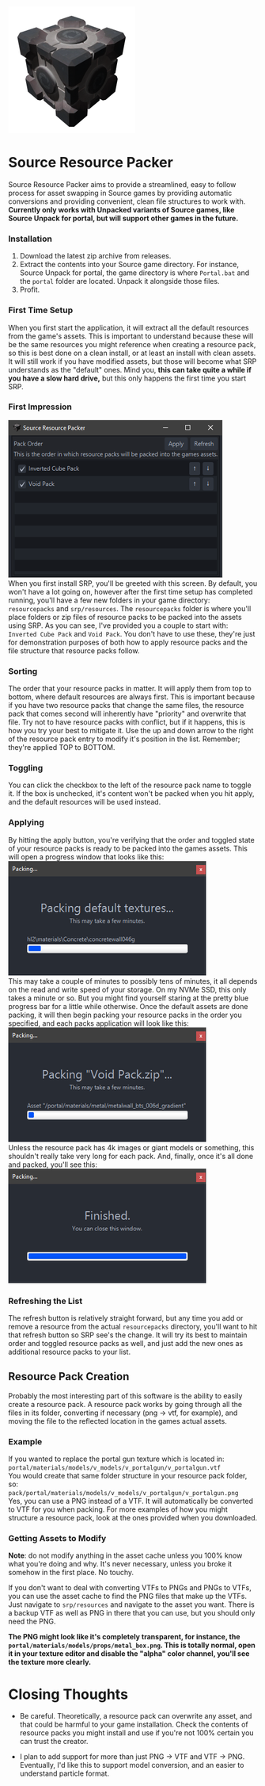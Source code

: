 ![Pretend there's an image here.](assets/icon.png) 
# Source Resource Packer
Source Resource Packer aims to provide a streamlined, easy to follow process for asset swapping in Source games by providing automatic conversions and providing convenient, clean file structures to work with. **Currently only works with Unpacked variants of Source games, like Source Unpack for portal, but will support other games in the future.**

### Installation
1. Download the latest zip archive from releases.
2. Extract the contents into your Source game directory. For instance, Source Unpack for portal, the game directory is where `Portal.bat` and the `portal` folder are located. Unpack it alongside those files.
3. Profit.

### First Time Setup
When you first start the application, it will extract all the default resources from the game's assets. This is important to understand because these will be the same resources you might reference when creating a resource pack, so this is best done on a clean install, or at least an install with clean assets. It will still work if you have modified assets, but those will become what SRP understands as the "default" ones. Mind you, **this can take quite a while if you have a slow hard drive,** but this only happens the first time you start SRP.

### First Impression
![Pretend there's an image here.](assets/first-impression.png)  
When you first install SRP, you'll be greeted with this screen. By default, you won't have a lot going on, however after the first time setup has completed running, you'll have a few new folders in your game directory: `resourcepacks` and `srp/resources`. The `resourcepacks` folder is where you'll place folders or zip files of resource packs to be packed into the assets using SRP. As you can see, I've provided you a couple to start with: `Inverted Cube Pack` and `Void Pack`. You don't have to use these, they're just for demonstration purposes of both how to apply resource packs and the file structure that resource packs follow.

### Sorting
The order that your resource packs in matter. It will apply them from top to bottom, where default resources are always first. This is important because if you have two resource packs that change the same files, the resource pack that comes second will inherently have "priority" and overwrite that file. Try not to have resource packs with conflict, but if it happens, this is how you try your best to mitigate it. Use the up and down arrow to the right of the resource pack entry to modify it's position in the list. Remember; they're applied TOP to BOTTOM.

### Toggling
You can click the checkbox to the left of the resource pack name to toggle it. If the box is unchecked, it's content won't be packed when you hit apply, and the default resources will be used instead.

### Applying
By hitting the apply button, you're verifying that the order and toggled state of your resource packs is ready to be packed into the games assets. This will open a progress window that looks like this:
![Pretend there's an image here.](assets/packing-defaults.png)  
This may take a couple of minutes to possibly tens of minutes, it all depends on the read and write speed of your storage. On my NVMe SSD, this only takes a minute or so. But you might find yourself staring at the pretty blue progress bar for a little while otherwise. Once the default assets are done packing, it will then begin packing your resource packs in the order you specified,  and each packs application will look like this:
![Pretend there's an image here.](assets/packing-pack.png)  
Unless the resource pack has 4k images or giant models or something, this shouldn't really take very long for each pack. And, finally, once it's all done and packed, you'll see this:
![Pretend there's an image here.](assets/packing-finished.png)

### Refreshing the List
The refresh button is relatively straight forward, but any time you add or remove a resource from the actual `resourcepacks` directory, you'll want to hit that refresh button so SRP see's the change. It will try its best to maintain order and toggled resource packs as well, and just add the new ones as additional resource packs to your list.

## Resource Pack Creation

Probably the most interesting part of this software is the ability to easily create a resource pack. A resource pack works by going through all the files in its folder, converting if necessary (png -> vtf, for example), and moving the file to the reflected location in the games actual assets.

### Example
If you wanted to replace the portal gun texture which is located in:  
`portal/materials/models/v_models/v_portalgun/v_portalgun.vtf`  
You would create that same folder structure in your resource pack folder, so:  
`pack/portal/materials/models/v_models/v_portalgun/v_portalgun.png`  
Yes, you can use a PNG instead of a VTF. It will automatically be converted to VTF for you when packing. For more examples of how you might structure a resource pack, look at the ones provided when you downloaded.

### Getting Assets to Modify
**Note**: do not modify anything in the asset cache unless you 100% know what you're doing and why. It's never necessary, unless you broke it somehow in the first place. No touchy.  

If you don't want to deal with converting VTFs to PNGs and PNGs to VTFs, you can use the asset cache to find the PNG files that make up the VTFs. Just navigate to `srp/resources` and navigate to the asset you want. There is a backup VTF as well as PNG in there that you can use, but you should only need the PNG.  

**The PNG might look like it's completely transparent, for instance, the `portal/materials/models/props/metal_box.png`. This is totally normal, open it in your texture editor and disable the "alpha" color channel, you'll see the texture more clearly.**

# Closing Thoughts

 - Be careful. Theoretically, a resource pack can overwrite any asset, and that could be harmful to your game installation. Check the contents of resource packs you might install and use if you're not 100% certain you can trust the creator.  


 - I plan to add support for more than just PNG -> VTF and VTF -> PNG. Eventually, I'd like this to support model conversion, and an easier to understand particle format.